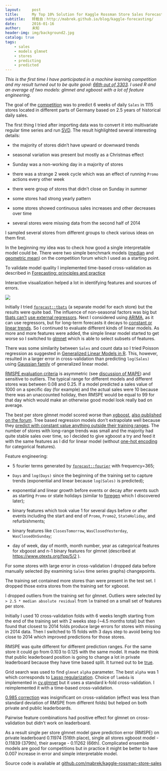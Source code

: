 ```yaml
---
layout:     post
title:      My Top 10% Solution for Kaggle Rossman Store Sales Forecasting Competition
subtitle:   转载自：http://mabrek.github.io/blog/kaggle-forecasting/
date:       2016-01-16
author:     未知
header-img: img/background2.jpg
catalog: true
tags:
    - sales
    - models glmnet
    - stores
    - predicting
    - predicted
---
```


*This is the first time I have participated in a machine learning competition and my result turned out to be quite good: [66th out of 3303](https://www.kaggle.com/mabrek/results). I used R and an average of two models: glmnet and xgboost with a lot of feature engineering.*

The goal of the [competition](https://www.kaggle.com/c/rossmann-store-sales) was to predict 6 weeks of daily `Sales` in 1115 stores located in different parts of Germany based on 2.5 years of historical daily sales.

The first thing I tried after importing data was to convert it into multivariate regular time series and run [SVD](http://mabrek.github.io/blog/multivariate-svd-pca). The result highlighted several interesting details:

- the majority of stores didn’t have upward or downward trends

- seasonal variation was present but mostly as a Christmas effect

- Sunday was a non-working day in a majority of stores

- there was a strange 2 week cycle which was an effect of running `Promo` actions every other week

- there were group of stores that didn’t close on Sunday in summer

- some stores had strong yearly pattern

- some stores showed continuous sales increases and other decreases over time

- several stores were missing data from the second half of 2014


I sampled several stores from different groups to check various ideas on them first.

In the beginning my idea was to check how good a single interpretable model could be. There were two simple benchmark models ([median](https://www.kaggle.com/shearerp/rossmann-store-sales/interactive-sales-visualization) and [geometric mean](https://www.kaggle.com/shearerp/rossmann-store-sales/store-dayofweek-promo-0-13952)) on the competition forum which I used as a starting point.

To validate model quality I implemented time-based cross-validation as described in [Forecasting: principles and practice](https://www.otexts.org/fpp/2/5)

Interactive visualization helped a lot in identifying features and sources of errors.

![](http://mabrek.github.io/img/kaggle-forecasting.png)


Initially I tried [`forecast::tbats`](http://www.inside-r.org/packages/cran/forecast/docs/tbats) (a separate model for each store) but the results were quite bad. The influence of non-seasonal factors was big but [tbats can’t](http://robjhyndman.com/hyndsight/tbats-with-regressors) [use external regressors](http://robjhyndman.com/hyndsight/dailydata). Next I considered using [ARIMA](http://www.inside-r.org/packages/cran/forecast/docs/auto.arima), as it can use regressors, but for long-term forecasts it decays to [constant or linear trends](https://www.otexts.org/fpp/8/5). So I continued to evaluate different kinds of linear models. As more and more features were added, the simple linear model started to get worse so I switched to [glmnet](http://www.inside-r.org/packages/cran/glmnet/docs/glmnet) which is able to select subsets of features.

There was some similarity between `Sales` and count data so I tried Poisson regression as suggested in [Generalized Linear Models in R](http://www.magesblog.com/2015/08/generalised-linear-models-in-r.html). This, however, resulted in a larger error in cross-validation than predicting `log(Sales)` using [Gaussian family](https://cran.r-project.org/web/packages/glmnet/vignettes/glmnet_beta.html#lin) of generalized linear model.

[RMSPE evaluation criteria](https://www.kaggle.com/c/rossmann-store-sales/details/evaluation) is asymmetric (see [discussion of MAPE](https://www.otexts.org/fpp/2/5)) and sensitive to outliers. The typical range for different models and different stores was between 0.08 and 0.25. If a model predicted a sales value of 1000 on a specific day (for example) and the actual sales were 10 because there was an unaccounted holiday, then RMSPE would be equal to 99 for that day which would make an otherwise good model look really bad on average.

The best per store glmnet model scored worse than [xgboost](https://github.com/dmlc/xgboost), [also published on the forum](https://www.kaggle.com/abhilashawasthi/rossmann-store-sales/xgb-rossmann/run/86608). Tree based regression models don’t extrapolate well because they [predict with constant value anything outside their training ranges](https://www.kaggle.com/forums/f/15/kaggle-forum/t/6609/why-does-extrapolating-a-sine-curve-via-a-randomforest-gives-a-straight). The number of stores with long-range trends was small and the majority had quite stable sales over time, so I decided to give xgboost a try and feed it with the same features as I did for linear model (without [one-hot encoding](https://en.wikipedia.org/wiki/One-hot) for categorical features).

Feature engineering:

- 5 fourier terms generated by [`forecast::fourier`](http://www.inside-r.org/packages/cran/forecast/docs/fourier) with frequency=365;

- `Days` and `log(Days)` since the beginning of the training set to capture trends (exponential and linear because `log(Sales)` is predicted);

- exponential and linear growth before events or decay after events such as starting `Promo` or state holidays (similar to [foregen](https://github.com/republicwireless-open/foregen) which I discovered later);

- binary features which took value 1 for several days before or after events including the start and end of `Promo`, `Promo2`, `StateHoliday`, and refurbishments;

- binary features like `ClosesTomorrow`, `WasClosedYesterday`, `WasClosedOnSunday`;

- day of week, day of month, month number, year as categorical features for xbgoost and n-1 binary features for glmnet (described at https://www.otexts.org/fpp/5/2 ).


For some stores with large error in cross-validation I dropped data before manually selected (by examining `Sales` time series graphs) changepoints.

The training set contained more stores than were present in the test set. I dropped those extra stores from the training set for xgboost.

I dropped outliers from the training set for glmnet. Outliers were selected by `> 2.5 * median absolute residual` from `lm` trained on a small set of features per store.

Initially I used 10 cross-validation folds with 6 weeks length starting from the end of the training set with 2 weeks step (~4.5 months total) but then found that closest to 2014 folds produce large errors for stores with missing in 2014 data. Then I switched to 15 folds with 3 days step to avoid being too close to 2014 which improved predictions for those stores.

RMSPE was quite different for different prediction ranges. For the same store it could go from 0.103 to 0.125 with the same model. It made me think that public leaderboard position is going to change a lot in private leaderboard because they have time based split. It turned out to be [true](https://www.kaggle.com/c/rossmann-store-sales/forums/t/17898/leaderboard-shakeup).

Grid search was used to find `glmnet` `alpha` parameter. The best `alpha` was 1 which corresponds to [Lasso regularization](https://en.wikipedia.org/wiki/Least_squares#Lasso_method). Choice of `lambda` is implemented in [cv.glmnet](http://www.inside-r.org/packages/cran/glmnet/docs/cv.glmnet) but it uses a standard k-fold cross-validation. I reimplemented it with a time-based cross-validation.

[0.985 correction](https://www.kaggle.com/c/rossmann-store-sales/forums/t/17601/correcting-log-sales-prediction-for-rmspe/99643#post99643) was insignificant on cross-validation (effect was less than standard deviation of RMSPE from different folds) but helped on both private and public leaderboards.

Pairwise feature combinations had positive effect for glmnet on cross-validation but didn’t work on leaderboard.

As a result single per store glmnet model gave prediction error (RMSPE) on private leaderboard 0.11974 (516th place), single all stores xgboost model - 0.11839 (379th), their average - 0.11262 (66th). Complicated ensemble models are good for competitions but in practice it might be better to have 0.007 increase in error and simple interpretable model.

Source code is available at [github.com/mabrek/kaggle-rossman-store-sales](https://github.com/mabrek/kaggle-rossman-store-sales)
